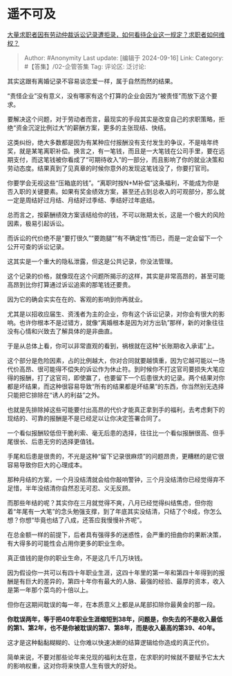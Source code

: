 # 遥不可及
[大量求职者因有劳动仲裁诉讼记录遭拒录，如何看待企业这一规定？求职者如何维权？](https://www.zhihu.com/question/667029889/answer/3626671545)

> Author: #Anonymity
> Last update: [编辑于 2024-09-16]
> Link:
> Category: #【答集】/02-企管答集 
> Tag: 
> 评论区:
> 泛讨论:

其实这跟有离婚记录不容易谈恋爱一样，属于自然而然的结果。

“责怪企业”没有意义，没有哪家有这个打算的企业会因为“被责怪”而放下这个要求。

要解决这个问题，对于劳动者而言，最现实的手段其实是改变自己的求职策略，拒绝“资金沉淀比例过大”的薪酬方案，更多的主张现结、快结。

这类纠纷，绝大多数都是因为有某种应付报酬没有支付发生的争议，不是啥年终奖，就是某笔离职补偿。换言之，有一笔钱，而且是一大笔钱在公司手里，要在远期支付，而这笔钱被你看成了“可期待收入”的一部分，而且影响了你的就业决策和劳动态度。结果真到了见真章的时候你意外的发现这笔钱没了，你要打官司。

你要学会无视这些“压箱底的钱”。“离职时按N+M补偿”这条福利，不能成为你是否入职的关键要素。如果有奖金绩效方案，甚至还占到总收入的可观部分，那么就一定是周结好过月结、月结好过季结、季结好过年底结。

总而言之，按薪酬绩效方案该结给你的钱，不可以账期太长，这是一个极大的风险因素，极易引起诉讼。

而诉讼的代价绝不是“要打很久”“要跑腿”“有不确定性”而已，而是一定会留下一个公开可查的诉讼记录。

这其实是一个重大的隐私泄露，但这是公共记录，你没法管理。

这个记录的价格，就像现在这个问题所揭示的这样，其实是非常高昂的，甚至可能高昂到比你打算通过诉讼追索的那笔钱还要贵。

因为它的确会实实在在的、客观的影响到你再就业。

尤其是以招收应届生、资浅者为主的企业，你有这个诉讼记录，对你会有很大的影响。也许你根本不是过错方，就像“离婚根本是因为对方出轨”那样，新的对象往往没有心情和兴致去了解具体的是非曲直。

于是从总体上看，你可以非常直观的看到，祸根就在这种“长账期收入承诺”上。

这个部分是危险因素，占的比例越大，你对合同就要越慎重，因为它越可能以一场代价高昂、很可能得不偿失的诉讼作为休止符。到时候你不打这官司要损失大笔应得的报酬，打了这官司，即使赢了，也要留下一个后患很大的记录。两个结果对你都是坏结果，而这种很容易导致“所有的结果都是坏结果”的东西，你当然别无选择只能把它排除在“诱人的利益”之外。

也就是先排除掉这些可能要付出高昂的代价才能真正拿到手的福利，去考虑剩下的现结的、可靠的报酬是不是已经足以让你决定签署合同了。

一个看似报酬较低但干脆利索、毫无后患的选择，往往比一个看似报酬很高、但手尾很长、后患无穷的选择更值钱。

手尾和后患是很贵的，不光是这种“留下记录很麻烦”的问题昂贵，更糟糕的是它很容易导致你巨大的心理成本。

那种月结的方案，一个月没结清就会给你敲响警钟，三个月没结清你已经觉得弃不足惜，半年没结清你自然忍无可忍、义无反顾。

而那些年结的呢？其实你在三月就觉得不爽，八月已经觉得纠结焦虑，但你抱着“年尾有一大笔”的念头勉强支撑，到了年底其实没结清，只结了个8成，你怎么想？你想“毕竟也结了八成，还答应我慢慢补齐呢”。

在总金额一样的前提下，后者具有强得多的迷惑性，会严重的扭曲你的果断决策，有大得多的可能性会占用你更多的职业生命。

真正值钱的是你的职业生命，不是这几千几万块钱。

因为假设你一共可以有四十年职业生涯，这四十年里的第一年和第四十年得到的报酬是有巨大的差异的，第四十年你有最大的人脉、最强的经验、最厚的资本，收入是第一年那个菜鸟的十倍以上。

但你在这期间耽误的每一年，在本质意义上都是从尾部扣除你最黄金的那一段。

**你耽误两年，等于把40年职业生涯缩短到38年，问题是，你失去的不是收入最低的第1、第2年，也不是你被耽误的第7、第8年，而是收入最高的第39、40年。**

这才是这种黏黏糊糊的、让你难以快速决断的结算逻辑给你造成的真正代价。

简单来说，不要对那些论年来兑现的福利太在意，在求职的时候就不要赋予它太大的影响权重，这对你将来快意人生有很大的好处。